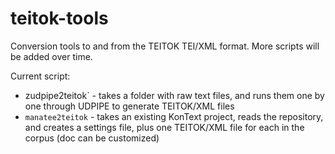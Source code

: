 # teitok-tools

Conversion tools to and from the TEITOK TEI/XML format. More scripts will be added over time.

Current script:

* zudpipe2teitok` - takes a folder with raw text files, and runs them one by one through UDPIPE to generate TEITOK/XML files 
* `manatee2teitok` - takes an existing KonText project, reads the repository, and creates a settings file, plus one TEITOK/XML file for each <doc> in the corpus (doc can be customized) 
